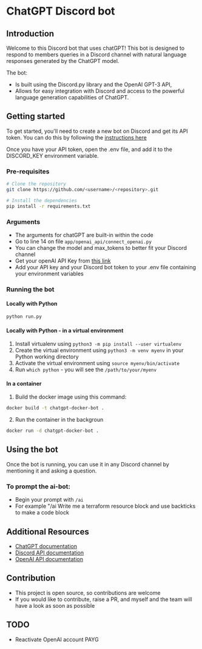# ChatGPT Discord bot

## Introduction

Welcome to this Discord bot that uses chatGPT! This bot is designed to respond to members queries in a Discord channel with natural language responses generated by the ChatGPT model. 

The bot:

- Is built using the Discord.py library and the OpenAI GPT-3 API,
- Allows for easy integration with Discord and access to the powerful language generation capabilities of ChatGPT.

## Getting started

To get started, you'll need to create a new bot on Discord and get its API token. You can do this by following the [instructions here](https://discordpy.readthedocs.io/en/latest/discord.html)

Once you have your API token, open the .env file, and add it to the DISCORD_KEY environment variable.

### Pre-requisites

```bash
# Clone the repository
git clone https://github.com/<username>/<repository>.git

# Install the dependencies
pip install -r requirements.txt
```

### Arguments

- The arguments for chatGPT are built-in within the code
- Go to line 14 on file `app/openai_api/connect_openai.py`
- You can change the model and max_tokens to better fit your Discord channel
- Get your openAI API Key from [this link](https://beta.openai.com/account/api-keys)
- Add your API key and your Discord bot token to your .env file containing your environment variables

### Running the bot

#### Locally with Python
```bash
python run.py
```

#### Locally with Python - in a virtual environment

1. Install virtualenv using `python3 -m pip install --user virtualenv`
2. Create the virtual environment using `python3 -m venv myenv` in your Python working directory
3. Activate the virtual environment using `source myenv/bin/activate`
4. Run `which python` - you will see the `/path/to/your/myenv`

#### In a container
1. Build the docker image using this command:
```bash
docker build -t chatgpt-docker-bot .
```
2. Run the container in the backgroun
```bash
docker run -d chatgpt-docker-bot .
```

## Using the bot

Once the bot is running, you can use it in any Discord channel by mentioning it and asking a question. 

### To prompt the ai-bot:

- Begin your prompt with `/ai`
- For example "/ai Write me a terraform resource block and use backticks to make a code block 

## Additional Resources

- [ChatGPT documentation](https://beta.openai.com/docs/models/gpt)
- [Discord API documentation](https://discordpy.readthedocs.io/en/latest/index.html)
- [OpenAI API documentation](https://beta.openai.com/docs/api-reference/introduction)

## Contribution

- This project is open source, so contributions are welcome
- If you would like to contribute, raise a PR, and myself and the team will have a look as soon as possible

## TODO

- Reactivate OpenAI account PAYG 